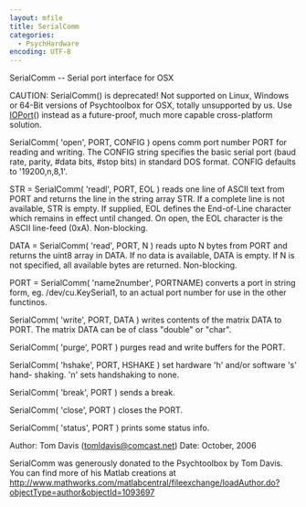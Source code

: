 ```yaml
---
layout: mfile
title: SerialComm
categories:
  - PsychHardware
encoding: UTF-8
---
```


SerialComm -- Serial port interface for OSX

CAUTION: SerialComm() is deprecated! Not supported on Linux, Windows or
64-Bit versions of Psychtoolbox for OSX, totally unsupported by us. Use
[IOPort](/docs/IOPort)() instead as a future-proof, much more capable cross-platform
solution.

 SerialComm( 'open', PORT, CONFIG ) opens comm port number PORT for reading and
   writing. The CONFIG string specifies the basic serial port (baud rate,
   parity, #data bits, #stop bits) in standard DOS format. CONFIG defaults
   to '19200,n,8,1'.

 STR = SerialComm( 'readl', PORT, EOL ) reads one line of ASCII text from PORT
   and returns the line in the string array STR. If a complete line is
   not available, STR is empty. If supplied, EOL defines the End-of-Line
   character which remains in effect until changed. On open, the EOL
   character is the ASCII line-feed (0xA). Non-blocking.

 DATA = SerialComm( 'read', PORT, N ) reads upto N bytes from PORT and returns
   the uint8 array in DATA. If no data is available, DATA is empty. If N is
   not specified, all available bytes are returned. Non-blocking.

 PORT = SerialComm( 'name2number', PORTNAME) converts a port in string
   form, eg. /dev/cu.KeySerial1, to an actual port number for use in the
   other functinos.

 SerialComm( 'write', PORT, DATA ) writes contents of the matrix DATA to PORT.
   The matrix DATA can be of class "double" or "char".

 SerialComm( 'purge', PORT ) purges read and write buffers for the PORT.

 SerialComm( 'hshake', PORT, HSHAKE ) set hardware 'h' and/or software 's' hand-
   shaking. 'n' sets handshaking to none.

 SerialComm( 'break', PORT ) sends a break.

 SerialComm( 'close', PORT ) closes the PORT.

 SerialComm( 'status', PORT ) prints some status info.

Author: Tom Davis (tomldavis@comcast.net)
Date: October, 2006

SerialComm was generously donated to the Psychtoolbox by Tom Davis.  You
can find more of his Matlab creations at
http://www.mathworks.com/matlabcentral/fileexchange/loadAuthor.do?objectType=author&objectId=1093697